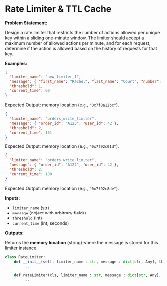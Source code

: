 # Rate Limiter & TTL Cache

**Problem Statement:**

Design a rate limiter that restricts the number of actions allowed per unique key within a sliding one-minute window. The limiter should accept a maximum number of allowed actions per minute, and for each request, determine if the action is allowed based on the history of requests for that key.

**Examples:**

```json
{
  "limiter_name": "new_limiter_1",
  "message": { "first_name": "Rachel", "last_name": "Court", "number": 4 },
  "threshold": 1,
  "current_time": 60
}
```
Expected Output: memory location (e.g., `"0x7f8a12bc"`).

```json
{
  "limiter_name": "orders_write_limiter",
  "message": { "order_id": "A123", "user_id": 42 },
  "threshold": 2,
  "current_time": 161
}
```
Expected Output: memory location (e.g., `"0x7f92c01d"`).

```json
{
  "limiter_name": "orders_write_limiter",
  "message": { "order_id": "A124", "user_id": 42 },
  "threshold": 2,
  "current_time": 180
}
```
Expected Output: memory location (e.g., `"0x7f92c8de"`).

**Inputs:**

- `limiter_name` (str)
- `message` (object with arbitrary fields)
- `threshold` (int)
- `current_time` (int, seconds)

**Outputs:**

Returns the **memory location** (string) where the message is stored for this limiter instance.

```python
class RateLimiter:
    def __init__(self, limiter_name : str, message : dict[str, Any], threshold : int, current_time : int):
        ...

    def rateLimiter(cls, limiter_name : str, message : dict[str, Any], threshold : int, current_time : int):
        ...
```
